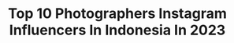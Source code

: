 ---
title: Top 10 Photographers Instagram Influencers In Indonesia In 2023
description: >-
  Find top photographers Instagram influencers in Indonesia in 2023. Most popular hashtags: #jawabarat #bandungbanget #sunset.
platform: Instagram
hits: 438
text_top: Discover the most popular Instagram influencers on inBeat.
text_bottom: Our platform holds 438 Instagram influencers like this in Indonesia for you to contact.
profiles:
  - username: "erdi_dogan"
    fullname: >-
      Erdi Dogan
    bio: >-
      photographer
    location: "Indonesia"
    followers: 20498
    engagement: 472
    commentsToLikes: 0.027629
    id: ck5hsmbvzwtnl0i11512wp7od
    verified: false
    hashtags: "#fw2021, #2021, #december, #changeisgood"
  - username: "fntgrphy"
    fullname: >-
      Fiant Sinatra 🇲🇨
    bio: >-
      Visual Story Teller from Indonesia 🇮🇩 Freelance Photographer @moonrisephotowork @fiantsinatra_photography Lightroom preset @presetby_fiant
    location: "Indonesia"
    followers: 23007
    engagement: 1196
    commentsToLikes: 0.057403
    id: ck138o8w8h7620i196q4ilhr5
    verified: false
    hashtags: "#pr0ject, #777luckyfish, #xpro2, #pursuitofportraits"
  - username: "andhikabayu"
    fullname: >-
      BADAY
    bio: >-
      🌎 Passion for adventure, love to travel. 📷 Photographer & Videographer ⚪️ Clothing Brand @laakelana 📧 hello.andhikabayu@gmail.com
    location: "Indonesia"
    followers: 28522
    engagement: 556
    commentsToLikes: 0.082046
    id: ck0u9t5e9al9r0i19x9dryczs
    verified: false
    hashtags: "#wonderfulindonesia, #wearkelana, #terbangaman, #diindonesiaaja"
  - username: "laelypassions"
    fullname: >-
      Laely Indah Lestari d.f
    bio: >-
      Photographer 📷, Writer 💻 & Traveller 🛤 Author of 📚: “Baby & Kids Photography”, “Still Life Photography”, “Buku Saku Photography”
    location: "Indonesia"
    followers: 5484
    engagement: 1142
    commentsToLikes: 0.314734
    id: ck5c9byuzb5s90i11nsa7sok7
    verified: false
    hashtags: "#poso, #bajuadatindonesia, #sulawesi, #mataue"
  - username: "qesahmed"
    fullname: >-
      q e s
    bio: >-
      Currently in📍- Islamabad 🇵🇰 Film Maker & Photographer 🎥
    location: "Indonesia"
    followers: 35091
    engagement: 813
    commentsToLikes: 0.029941
    id: ck1392fb5j6hr0i19hv5tejaw
    verified: false
    hashtags: "#filmmaking, #baltistan, #birmingham, #skardu"
  - username: "pavel_lesko"
    fullname: >-
      PAVEL LESKO
    bio: >-
      Wedding & Travel Photographer 🌿 lifestyle 26🌎 Kyiv based | 26 y.o. Portfolio - highlights @pavel_lesko_ph Cooperation - direct
    location: "Indonesia"
    followers: 25533
    engagement: 703
    commentsToLikes: 0.030416
    id: ck5hshw4uwmmy0i11odvklljs
    verified: false
    hashtags: "#visitbali, #thebalibible, #sanur, #sunset"
  - username: "jathu_22"
    fullname: >-
      Jathu
    bio: >-
      Tiktoker 😊 Video creator￼ | Photographer | Artist | online creater Traveler🧳🌎, srilankan🇱🇰 , oct 20🎂 Tiktok id👇
    location: "Indonesia"
    followers: 18896
    engagement: 1183
    commentsToLikes: 0.029195
    id: ck9hcszglmudv0j78un533auy
    verified: false
    hashtags: "#keepsupporting, #mass, #jathu, #keepsmiling"
  - username: "riandianp_"
    fullname: >-
      Riandi Angga Permana
    bio: >-
      RandomFeed Freelance Photographer Photography | Traveling Part of @rap.photography_ @sheograph_ 📍Batujajar - Tokyo Business inquires dm / wa 👇🏻
    location: "Indonesia"
    followers: 11138
    engagement: 430
    commentsToLikes: 0.193472
    id: ck5zyu86majco0i14zhw2rrrw
    verified: false
    hashtags: ""
  - username: "noemiekreitlow"
    fullname: >-
      NOEMIE KREITLOW
    bio: >-
      Film & Digital Photographer 📍 BALI ✉️ for any informations
    location: "Indonesia"
    followers: 6578
    engagement: 659
    commentsToLikes: 0.178877
    id: ck0w0uuf2g56r0i19mk0cu4sn
    verified: false
    hashtags: ""
  - username: "fauzzi_uzi17"
    fullname: >-
      fauzi febriansyah
    bio: >-
      Design | Editor | Photographer MAIN = TAMBAH TEMAN 🎬 Kalo ga sabtu ya minggu 📸 random foto Info bisnis dan kolaborasi dm saja 🔥 🌏 Bandung west java
    location: "Indonesia"
    followers: 11035
    engagement: 1035
    commentsToLikes: 0.190237
    id: ck6u8ydbsuevm0j7114yaqg7r
    verified: false
    hashtags: "#potraitphotography, #jawabarat, #bandungexplore, #freedom"
---